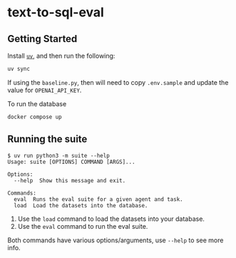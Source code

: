 # text-to-sql-eval

## Getting Started

Install [`uv`](https://docs.astral.sh/uv/), and then run the following:

```bash
uv sync
```

If using the `baseline.py`, then will need to copy `.env.sample` and update the
value for `OPENAI_API_KEY`.

To run the database

```bash
docker compose up
```

## Running the suite

```text
$ uv run python3 -m suite --help
Usage: suite [OPTIONS] COMMAND [ARGS]...

Options:
  --help  Show this message and exit.

Commands:
  eval  Runs the eval suite for a given agent and task.
  load  Load the datasets into the database.
```

1. Use the `load` command to load the datasets into your database.
1. Use the `eval` command to run the eval suite.

Both commands have various options/arguments, use `--help` to see more info.
